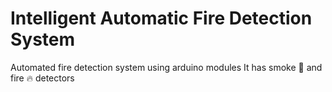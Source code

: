 # Intelligent Automatic Fire Detection System
Automated fire detection system using arduino modules
It has smoke 🚬 and fire 🔥 detectors 
